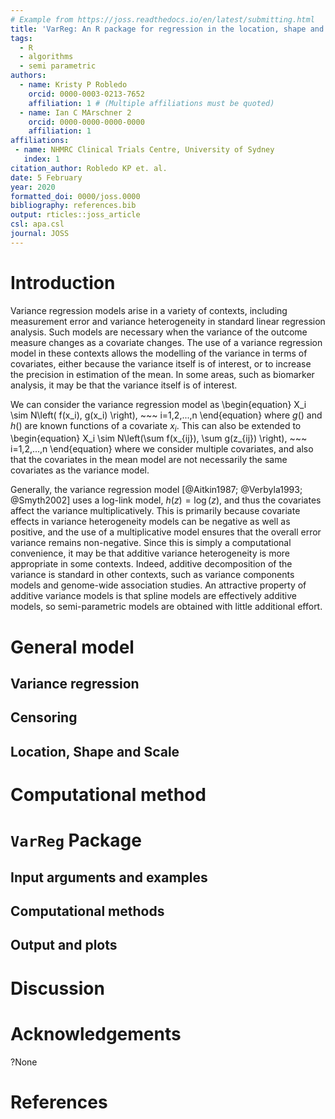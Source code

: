 ```yaml
---
# Example from https://joss.readthedocs.io/en/latest/submitting.html
title: 'VarReg: An R package for regression in the location, shape and scale'
tags:
  - R
  - algorithms
  - semi parametric
authors:
  - name: Kristy P Robledo
    orcid: 0000-0003-0213-7652
    affiliation: 1 # (Multiple affiliations must be quoted)
  - name: Ian C MArschner 2
    orcid: 0000-0000-0000-0000
    affiliation: 1
affiliations:
 - name: NHMRC Clinical Trials Centre, University of Sydney
   index: 1
citation_author: Robledo KP et. al.
date: 5 February 
year: 2020
formatted_doi: 0000/joss.0000
bibliography: references.bib
output: rticles::joss_article
csl: apa.csl
journal: JOSS
---
```


# Introduction

Variance regression models arise in a variety of contexts, including measurement error and variance heterogeneity in standard linear regression analysis. Such models are necessary when the variance of the outcome measure changes as a covariate changes. The use of a variance regression model in these contexts allows the modelling of the variance in terms of covariates, either because the variance itself is of interest, or to increase the precision in estimation of the mean. In some areas, such as biomarker analysis, it may be that the variance itself is of interest.

We can consider the variance regression model as
\begin{equation} 
X_i \sim N\left( f(x_i), g(x_i) \right), ~~~ i=1,2,...,n
\end{equation}
where $g( )$ and $h( )$ are known functions of a covariate $x_i$. This can also be extended to 
 \begin{equation} 
X_i \sim N\left(\sum f(x_{ij}), \sum g(z_{ij}) \right), ~~~ i=1,2,...,n
\end{equation}
where we consider multiple covariates, and also that the covariates in the mean model are not necessarily the same covariates as the variance model.

Generally, the variance regression model [@Aitkin1987; @Verbyla1993; @Smyth2002] uses a log-link model, $h(z)=\log(z)$, and thus the covariates affect the variance multiplicatively. This is primarily because covariate effects in variance heterogeneity models can be negative as well as positive, and the use of a multiplicative model ensures that the overall error variance remains non-negative. Since this is simply a computational convenience, it may be that additive variance heterogeneity is more appropriate in some contexts. Indeed, additive decomposition of the variance is standard in other contexts, such as variance components models and genome-wide association studies. An attractive property of additive variance models is that spline models are effectively additive models, so semi-parametric models are obtained with little additional effort.

# General model

## Variance regression

## Censoring

## Location, Shape and Scale

# Computational method

# `VarReg` Package

## Input arguments and examples

## Computational methods

## Output and plots

# Discussion


# Acknowledgements

?None

# References
